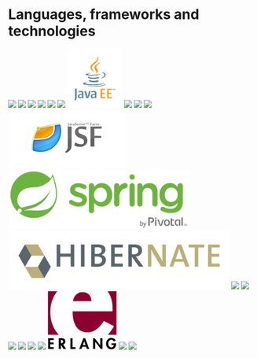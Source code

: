 # Languages, frameworks and technologies

<img src="img/linuxlogo.jpg" height="120px"> <img src="img/logodebian.png" height="120px"> <img src="img/android.png" height="120px"> <img src="img/windows.jpg" height="120px"> <img src="img/html5.png" height="120px"> <img src="img/javalogo.jpg" height="120px"> <img src="img/javaee.png" height="120px"> <img src="img/tomcat.svg" height="120px"> <img src="img/glassfish.svg" height="120px"> <img src="img/jsp.png" height="120px"> <img src="img/jsf.png" height="120px"> <img src="img/spring.png" height="120px"> <img src="img/hibernate.svg" height="120px"> <img src="img/eclipse.png" height="120px"> <img src="img/geanylogo.jpg" height="120px"> <img src="img/angularlogo.png" height="120px"> <img src="img/firebase.png" height="120px"> <img src="img/ionic.png" height="120px"> <img src="img/jhipster.png" height="120px"> <img src="img/erlang.png" height="120px"> <img src="img/python.png" height="120px"> <img src="img/django.png" height="120px">

